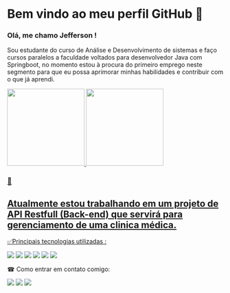 
# Bem vindo ao meu perfil GitHub 👋

### Olá, me chamo Jefferson ! 

Sou estudante do curso de Análise e Desenvolvimento de sistemas e faço cursos paralelos a
faculdade voltados para desenvolvedor Java com Springboot, no momento estou à procura do primeiro
emprego neste segmento para que eu possa aprimorar minhas habilidades e contribuir com o que já
aprendi. 


<div>
<a href="https://github.com/seu-usuário-aqui">
<img loading="lazy" height="180em" src="https://github-readme-stats.vercel.app/api/top-langs/?username=im2back&layout=compact&langs_count=7&theme=dracula"/>
<img loading="lazy" height="180em" src="https://github-readme-stats.vercel.app/api?username=im2back&show_icons=true&theme=dracula&include_all_commits=true&count_private=true"/>
</div>


### 🔭 
## Atualmente estou trabalhando em um projeto de API Restfull (Back-end) que servirá para gerenciamento de uma clinica médica.

  

✅Principais tecnologias utilizadas :

<a href="" target="_blank"><img loading="lazy" src="https://img.shields.io/badge/Java-blue.svg?style=flat&logo=coffeescript&logoColor=white" target="_blank"></a>
<a href="" target="_blank"><img loading="lazy" src="https://img.shields.io/badge/SpringBoot-white.svg?style=flat&logo=springboot&logoColor=green" target="_blank"></a>
<a href="" target="_blank"><img loading="lazy" src="https://img.shields.io/badge/PostMan-white.svg?style=flat&logo=postman&logoColor=red" target="_blank"></a>
<a href="" target="_blank"><img loading="lazy" src="https://img.shields.io/badge/SpringSecurity-white.svg?style=flat&logo=springsecurity&logoColor=green" target="_blank"></a>
<a href="" target="_blank"><img loading="lazy" src="https://img.shields.io/badge/FlyWay-white.svg?style=flat&logo=flyway&logoColor=red" target="_blank"></a>
<a href="" target="_blank"><img loading="lazy" src="https://img.shields.io/badge/GitHub-white.svg?style=flat&logo=github&logoColor=black" target="_blank"></a>




☎ Como entrar em contato comigo:
  
  <a href="https://www.linkedin.com/in/jefferson-richards-sena-de-souza-4110a3222/" target="_blank"><img loading="lazy" src="https://img.shields.io/badge/-LinkedIn-%230077B5?style=flat&logo=linkedin&logoColor=white" target="_blank"></a>
  <a href="mailto:jeff.trabalho@outlook.com" target="_blank"><img loading="lazy" src="https://img.shields.io/badge/Outlook-blue.svg?style=flat&logo=microsoftoutlook&logoColor=white" target="_blank"></a>
  <a href="https://api.whatsapp.com/send?phone=5591992415042" target="_blank"><img loading="lazy" src="https://img.shields.io/badge/WhatsApp-black.svg?style=flat&logo=whatsapp&logoColor=green" target="_blank"></a>





